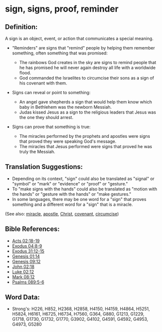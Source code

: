 # sign, signs, proof, reminder #

## Definition: ##

A sign is an object, event, or action that communicates a special meaning.

* "Reminders" are signs that "remind" people by helping them remember something, often something that was promised:

  * The rainbows God creates in the sky are signs to remind people that he has promised he will never again destroy all life with a worldwide flood.
  * God commanded the Israelites to circumcise their sons as a sign of his covenant with them.

* Signs can reveal or point to something:

  * An angel gave shepherds a sign that would help them know which baby in Bethlehem was the newborn Messiah.
  * Judas kissed Jesus as a sign to the religious leaders that Jesus was the one they should arrest.

* Signs can prove that something is true:
  * The miracles performed by the prophets and apostles were signs that proved they were speaking God's message.
  * The miracles that Jesus performed were signs that proved he was truly the Messiah.

## Translation Suggestions: ##

* Depending on its context, "sign" could also be translated as "signal" or "symbol" or "mark" or "evidence" or "proof" or "gesture."
* To "make signs with the hands" could also be translated as "motion with the hands" or "gesture with the hands" or "make gestures."
* In some languages, there may be one word for a "sign" that proves something and a different word for a "sign" that is a miracle.

(See also: [miracle](../kt/miracle.md), [apostle](../kt/apostle.md), [Christ](../kt/christ.md), [covenant](../kt/covenant.md), [circumcise](../kt/circumcise.md))

## Bible References: ##

* [Acts 02:18-19](rc://en/tn/help/act/02/18)
* [Exodus 04:8-9](rc://en/tn/help/exo/04/08)
* [Exodus 31:12-15](rc://en/tn/help/exo/31/12)
* [Genesis 01:14](rc://en/tn/help/gen/01/14)
* [Genesis 09:12](rc://en/tn/help/gen/09/12)
* [John 02:18](rc://en/tn/help/jhn/02/18)
* [Luke 02:12](rc://en/tn/help/luk/02/12)
* [Mark 08:12](rc://en/tn/help/mrk/08/12)
* [Psalms 089:5-6](rc://en/tn/help/psa/089/005)


## Word Data: ##

* Strong's: H226, H852, H2368, H2858, H4150, H4159, H4864, H5251, H5824, H6161, H6725, H6734, H7560, G364, G880, G1213, G1229, G1718, G1730, G1732, G1770, G3902, G4102, G4591, G4592, G4953, G4973, G5280
